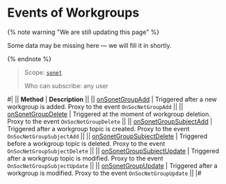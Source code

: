 # Events of Workgroups

{% note warning "We are still updating this page" %}

Some data may be missing here — we will fill it in shortly.

{% endnote %}

> Scope: [`sonet`](../../scopes/permissions.md)
>
> Who can subscribe: any user

#|
|| **Method** | **Description** ||
|| [onSonetGroupAdd](./on-sonet-group-add.md) | Triggered after a new workgroup is added. Proxy to the event `OnSocNetGroupAdd` ||
|| [onSonetGroupDelete](./on-sonet-group-delete.md) | Triggered at the moment of workgroup deletion. Proxy to the event `OnSocNetGroupDelete` ||
|| [onSonetGroupSubjectAdd](./on-sonet-group-subject-add.md) | Triggered after a workgroup topic is created. Proxy to the event `OnSocNetGroupSubjectAdd` ||
|| [onSonetGroupSubjectDelete](./on-sonet-group-subject-delete.md) | Triggered before a workgroup topic is deleted. Proxy to the event `OnSocNetGroupSubjectDelete` ||
|| [onSonetGroupSubjectUpdate](./on-sonet-group-subject-update.md) | Triggered after a workgroup topic is modified. Proxy to the event `OnSocNetGroupSubjectUpdate` ||
|| [onSonetGroupUpdate](./on-sonet-group-update.md) | Triggered after a workgroup is modified. Proxy to the event `OnSocNetGroupUpdate` ||
|#